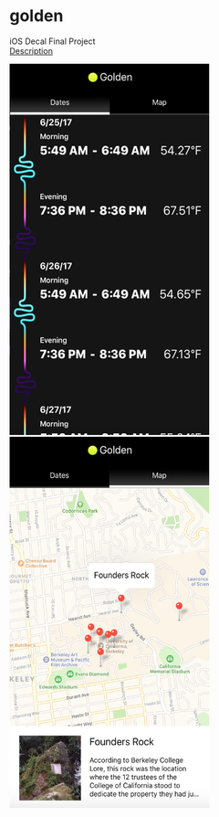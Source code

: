 # golden
iOS Decal Final Project <br />
[Description](/readme-files/golden.pdf) <br />


<img src="https://github.com/pkmnfreak/golden/blob/master/readme-files/dates.png" height="650" width="350">        <img src="https://github.com/pkmnfreak/golden/blob/master/readme-files/map.png" height="650" width="350">
